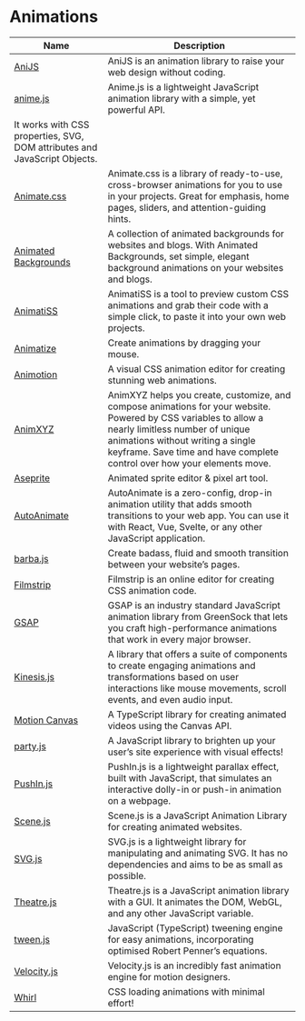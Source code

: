 # Animations

| Name | Description |
| --- | --- |
| [AniJS](https://anijs.github.io/) | AniJS is an animation library to raise your web design without coding. |
| [anime.js](https://animejs.com/) | Anime.js is a lightweight JavaScript animation library with a simple, yet powerful API.
It works with CSS properties, SVG, DOM attributes and JavaScript Objects. |
| [Animate.css](https://animate.style/) | Animate.css is a library of ready-to-use, cross-browser animations for you to use in your projects. Great for emphasis, home pages, sliders, and attention-guiding hints. |
| [Animated Backgrounds](https://animatedbackgrounds.me/) | A collection of animated backgrounds for websites and blogs. With Animated Backgrounds, set simple, elegant background animations on your websites and blogs. |
| [AnimatiSS](https://xsgames.co/animatiss/) | AnimatiSS is a tool to preview custom CSS animations and grab their code with a simple click, to paste it into your own web projects. |
| [Animatize](https://animatize.com/) | Create animations by dragging your mouse. |
| [Animotion](https://animotion.dev/) | A visual CSS animation editor for creating stunning web animations. |
| [AnimXYZ](https://animxyz.com/) | AnimXYZ helps you create, customize, and compose animations for your website. Powered by CSS variables to allow a nearly limitless number of unique animations without writing a single keyframe. Save time and have complete control over how your elements move. |
| [Aseprite](https://www.aseprite.org/) | Animated sprite editor & pixel art tool. |
| [AutoAnimate](https://auto-animate.formkit.com/) | AutoAnimate is a zero-config, drop-in animation utility that adds smooth transitions to your web app. You can use it with React, Vue, Svelte, or any other JavaScript application. |
| [barba.js](https://barba.js.org/) | Create badass, fluid and smooth transition between your website’s pages. |
| [Filmstrip](https://filmstrip.berryscript.com/) | Filmstrip is an online editor for creating CSS animation code. |
| [GSAP](https://gsap.com/) | GSAP is an industry standard JavaScript animation library from GreenSock that lets you craft high-performance animations that work in every major browser. |
| [Kinesis.js](https://kinesisjs.com/) | A library that offers a suite of components to create engaging animations and transformations based on user interactions like mouse movements, scroll events, and even audio input. |
| [Motion Canvas](https://motioncanvas.io/) | A TypeScript library for creating animated videos using the Canvas API. |
| [party.js](https://party.js.org/) | A JavaScript library to brighten up your user’s site experience with visual effects! |
| [PushIn.js](https://pushinjs.com/) | PushIn.js is a lightweight parallax effect, built with JavaScript, that simulates an interactive dolly-in or push-in animation on a webpage. |
| [Scene.js](https://daybrush.com/scenejs/) | Scene.js is a JavaScript Animation Library for creating animated websites. |
| [SVG.js](https://svgjs.com/) | SVG.js is a lightweight library for manipulating and animating SVG. It has no dependencies and aims to be as small as possible. |
| [Theatre.js](https://www.theatrejs.com/) | Theatre.js is a JavaScript animation library with a GUI. It animates the DOM, WebGL, and any other JavaScript variable. |
| [tween.js](https://tweenjs.github.io/tween.js/) | JavaScript (TypeScript) tweening engine for easy animations, incorporating optimised Robert Penner’s equations. |
| [Velocity.js](http://velocityjs.org/) | Velocity.js is an incredibly fast animation engine for motion designers. |
| [Whirl](https://whirl.netlify.app/) | CSS loading animations with minimal effort! |